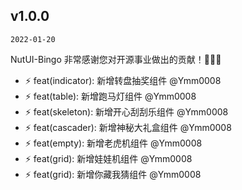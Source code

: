 ## v1.0.0

`2022-01-20`

NutUI-Bingo 非常感谢您对开源事业做出的贡献！🌷🌷🌷

* :zap: feat(indicator): 新增转盘抽奖组件 @Ymm0008
* :zap: feat(table): 新增跑马灯组件 @Ymm0008
* :zap: feat(skeleton): 新增开心刮刮乐组件 @Ymm0008
* :zap: feat(cascader): 新增神秘大礼盒组件 @Ymm0008
* :zap: feat(empty): 新增老虎机组件 @Ymm0008
* :zap: feat(grid): 新增娃娃机组件 @Ymm0008
* :zap: feat(grid): 新增你藏我猜组件 @Ymm0008

